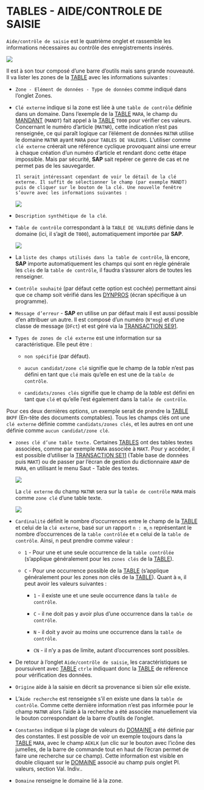# **TABLES - AIDE/CONTROLE DE SAISIE**

`Aide/contrôle de saisie` est le quatrième onglet et rassemble les informations nécessaires au contrôle des enregistrements insérés.

![](../ressources/09_07_01.png)

Il est à son tour composé d’une barre d’outils mais sans grande nouveauté. Il va lister les zones de la [TABLE](./01_Tables.md) avec les informations suivantes :

- `Zone - Elément de données - Type de données` comme indiqué dans l’onglet Zones.

- `Clé externe` indique si la zone est liée à une `table de contrôle` définie dans un domaine. Dans l’exemple de la [TABLE](./01_Tables.md) `MARA`, le champ du [MANDANT](../03_Programmation/01_Mandant.md) (`MANDT`) fait appel à la [TABLE](./01_Tables.md) `T000` pour vérifier ces valeurs. Concernant le numéro d’article (`MATNR`), cette indication n’est pas renseignée, ce qui paraît logique car l’élément de données `MATNR` utilise le domaine `MATNR` ayant `MARA` pour `TABLES DE VALEURS`. L’utiliser comme `clé externe` créerait une référence cyclique provoquant ainsi une erreur à chaque création d’un numéro d’article et rendant donc cette étape impossible. Mais par sécurité, **SAP** sait repérer ce genre de cas et ne permet pas de les sauvegarder.

      Il serait intéressant cependant de voir le détail de la clé externe. Il suffit de sélectionner le champ (par exemple MANDT) puis de cliquer sur le bouton de la clé. Une nouvelle fenêtre s’ouvre avec les informations suivantes :

  ![](../ressources/09_07_02.png)

- `Description synthétique de la clé`.

- `Table de contrôle` correspondant à la `TABLE DE VALEURS` définie dans le domaine (ici, il s’agit de `T000`), automatiquement importée par **SAP**.

  ![](../ressources/09_07_03.png)

- La `liste des champs utilisés dans la table de contrôle`, là encore, **SAP** importe automatiquement les champs qui sont en règle générale les `clés` de la `table de contrôle`, il faudra s’assurer alors de toutes les renseigner.

- `Contrôle souhaité` (par défaut cette option est cochée) permettant ainsi que ce champ soit vérifié dans les [DYNPROS]() (écran spécifique à un programme).

- `Message d’erreur` - **SAP** en utilise un par défaut mais il est aussi possible d’en attribuer un autre. Il est composé d’un numéro (`N°msg`) et d’une classe de message (`DFct`) et est géré via la [TRANSACTION SE91](../22_Transactions/TCODE_SE91.md).

- `Types de zones de clé externe` est une information sur sa caractéristique. Elle peut être :

  - `non spécifié` (par défaut).

  - `aucun candidat/zone clé` signifie que le champ de la _table_ n’est pas défini en tant que `clé` mais qu’elle en est une de la `table de contrôle`.

  - `candidats/zones clés` signifie que le champ de la _table_ est défini en tant que `clé` et qu’elle l’est également dans la `table de contrôle`.

Pour ces deux dernières options, un exemple serait de prendre la [TABLE](./01_Tables.md) `BKPF` (En-tête des documents comptables). Tous les champs clés ont une `clé externe` définie comme `candidats/zones clés`, et les autres en ont une définie comme `aucun candidat/zone clé`.

- `zones clé d’une table texte.` Certaines [TABLES](./01_Tables.md) ont des tables textes associées, comme par exemple `MARA` associée à `MAKT`. Pour y accéder, il est possible d’utiliser la [TRANSACTION SE11](../22_Transactions/TCODE_SE11.md) (Table base de données puis `MAKT`) ou de passer par l’écran de gestion du dictionnaire `ABAP` de `MARA`, en utilisant le menu Saut - Table des textes.

  ![](../ressources/09_07_04.png)

  La `clé externe` du champ `MATNR` sera sur la `table de contrôle` `MARA` mais comme `zone clé` d’une table texte.

  ![](../ressources/09_07_05.png)

- `Cardinalité` définit le nombre d’occurrences entre le champ de la [TABLE](./01_Tables.md) et celui de la `clé externe`, basé sur un rapport `n : m`, `n` représentant le nombre d’occurrences de la `table contrôlée` et `m` celui de la `table de contrôle`. Ainsi, n peut prendre comme valeur :

  - `1` - Pour une et une seule occurrence de la `table contrôlée` (s’applique généralement pour les `zones clés` de la [TABLE](./01_Tables.md)).

  - `C` - Pour une occurrence possible de la [TABLE](./01_Tables.md) (s’applique généralement pour les zones non clés de la [TABLE](./01_Tables.md)). Quant à `m`, il peut avoir les valeurs suivantes :

    - `1` - il existe une et une seule occurrence dans la `table de contrôle`.

    - `C` - il ne doit pas y avoir plus d’une occurrence dans la `table de contrôle`.

    - `N` - il doit y avoir au moins une occurrence dans la `table de contrôle`.

    - `CN` - il n’y a pas de limite, autant d’occurrences sont possibles.

- De retour à l’onglet `Aide/contrôle de saisie`, les caractéristiques se poursuivent avec [TABLE](./01_Tables.md) `ctrle` indiquant donc la [TABLE](./01_Tables.md) de référence pour vérification des données.

- `Origine` aide à la saisie en décrit sa provenance si bien sûr elle existe.

- L’`Aide recherche` est renseignée s’il en existe une dans la `table de contrôle`. Comme cette dernière information n’est pas informée pour le champ `MATNR` alors l’aide à la recherche a été associée manuellement via le bouton correspondant de la barre d’outils de l’onglet.

- `Constantes` indique si la plage de valeurs du [DOMAINE](../08_SE11/02_Domaines.md) a été définie par des constantes. Il est possible de voir un exemple toujours dans la [TABLE](./01_Tables.md) `MARA`, avec le champ `AEKLK` (un clic sur le bouton avec l’icône des jumelles, de la barre de commande tout en haut de l’écran permet de faire une recherche sur ce champ). Cette information est visible en double cliquant sur le [DOMAINE](../08_SE11/02_Domaines.md) associé au champ puis onglet Pl. valeurs, section Val. Indiv..

- `Domaine` renseigne le domaine lié à la zone.
